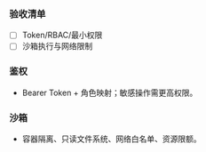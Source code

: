 ### 验收清单
- [ ] Token/RBAC/最小权限
- [ ] 沙箱执行与网络限制

### 鉴权
- Bearer Token + 角色映射；敏感操作需更高权限。

### 沙箱
- 容器隔离、只读文件系统、网络白名单、资源限额。
